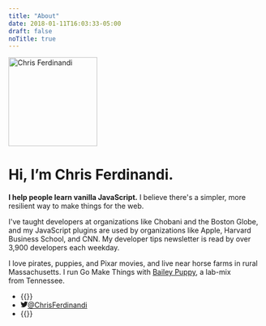 ```yaml
---
title: "About"
date: 2018-01-11T16:03:33-05:00
draft: false
noTitle: true
---
```


<p class="text-center"><img src="/img/chris-ferdinandi-high-res.jpg" alt="Chris Ferdinandi" width="175" height="175" class="img-circle"></p>

<h1 class="no-padding-top">Hi, I’m Chris Ferdinandi.</h1>

**I help people learn vanilla JavaScript.** I believe there's a simpler, more resilient way to make things for the web.

I've taught developers at organizations like Chobani and the Boston Globe, and my JavaScript plugins are used by organizations like Apple, Harvard Business School, and CNN. My developer tips newsletter is read by over 3,900 developers each weekday.

I love pirates, puppies, and Pixar movies, and live near horse farms in rural Massachusetts. I run Go Make Things with [Bailey Puppy](/about-bailey/), a lab-mix from&nbsp;Tennessee.

<ul class="list-inline list-inline-responsive">
	<li>{{<email no-underline="true" icon="true">}}</li>
	<li><a class="link-no-underline" href="http://twitter.com/ChrisFerdinandi"><svg xmlns="http://www.w3.org/2000/svg" class="margin-right" style="height:1em;width:1em" viewBox="0 0 16 16" aria-labelledby="twitter-title"><title id="twitter-title">Twitter: </title><path fill="currentColor" d="M16 3.538a6.461 6.461 0 0 1-1.884.516 3.301 3.301 0 0 0 1.444-1.816 6.607 6.607 0 0 1-2.084.797 3.28 3.28 0 0 0-2.397-1.034 3.28 3.28 0 0 0-3.197 4.028 9.321 9.321 0 0 1-6.766-3.431 3.284 3.284 0 0 0 1.015 4.381A3.301 3.301 0 0 1 .643 6.57v.041A3.283 3.283 0 0 0 3.277 9.83a3.291 3.291 0 0 1-1.485.057 3.293 3.293 0 0 0 3.066 2.281 6.586 6.586 0 0 1-4.862 1.359 9.286 9.286 0 0 0 5.034 1.475c6.037 0 9.341-5.003 9.341-9.341 0-.144-.003-.284-.009-.425a6.59 6.59 0 0 0 1.637-1.697z"/></svg>@ChrisFerdinandi</a></li>
	<li>{{<phone no-underline="true" icon="true">}}</li>
</ul>